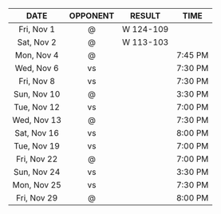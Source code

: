 |    DATE     |          OPPONENT          |  RESULT   |  TIME   |
|:-----------:|:--------------------------:|:---------:|:-------:|
| Fri, Nov 1  | @ [](/r/charlottehornets)  | W 124-109 |         |
| Sat, Nov 2  | @ [](/r/charlottehornets)  | W 113-103 |         |
| Mon, Nov 4  |   @ [](/r/atlantahawks)    |           | 7:45 PM |
| Wed, Nov 6  |     vs [](/r/warriors)     |           | 7:30 PM |
| Fri, Nov 8  |      vs [](/r/gonets)      |           | 7:30 PM |
| Sun, Nov 10 |     @ [](/r/mkebucks)      |           | 3:30 PM |
| Tue, Nov 12 |   vs [](/r/atlantahawks)   |           | 7:00 PM |
| Wed, Nov 13 |      @ [](/r/gonets)       |           | 7:30 PM |
| Sat, Nov 16 |  vs [](/r/torontoraptors)  |           | 8:00 PM |
| Tue, Nov 19 |  vs [](/r/clevelandcavs)   |           | 7:00 PM |
| Fri, Nov 22 | @ [](/r/washingtonwizards) |           | 7:00 PM |
| Sun, Nov 24 |   vs [](/r/timberwolves)   |           | 3:30 PM |
| Mon, Nov 25 |    vs [](/r/laclippers)    |           | 7:30 PM |
| Fri, Nov 29 |   @ [](/r/chicagobulls)    |           | 8:00 PM |